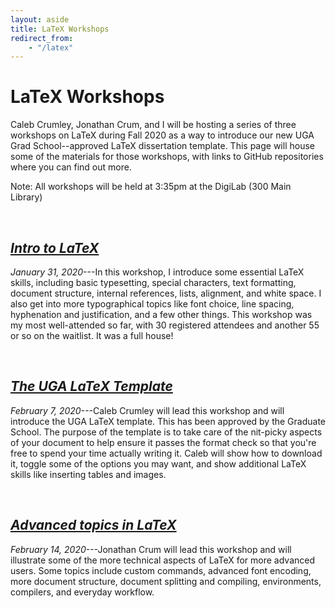 ```yaml
---
layout: aside
title: LaTeX Workshops
redirect_from: 
    - "/latex"
---
```


# LaTeX Workshops

Caleb Crumley, Jonathan Crum, and I will be hosting a series of three workshops on LaTeX during Fall 2020 as a way to introduce our new UGA Grad School--approved LaTeX dissertation template. This page will house some of the materials for those workshops, with links to GitHub repositories where you can find out more.

Note: All workshops will be held at 3:35pm at the DigiLab (300 Main Library) 

<br/>

## [*Intro to LaTeX*](https://github.com/JoeyStanley/LaTeX_workshops)

*January 31, 2020*---In this workshop, I introduce some essential LaTeX skills, including basic typesetting, special characters, text formatting, document structure, internal references, lists, alignment, and white space. I also get into more typographical topics like font choice, line spacing, hyphenation and justification, and a few other things. This workshop was my most well-attended so far, with 30 registered attendees and another 55 or so on the waitlist. It was a full house!

<br/>

## [*The UGA LaTeX Template*](https://github.com/DigiUGA/UGA-Dissertation-LaTeX-Template)

*February 7, 2020*---Caleb Crumley will lead this workshop and will introduce the UGA LaTeX template. This has been approved by the Graduate School. The purpose of the template is to take care of the nit-picky aspects of your document to help ensure it passes the format check so that you're free to spend your time actually writing it. Caleb will show how to download it, toggle some of the options you may want, and show additional LaTeX skills like inserting tables and images. 

<br/>

## [*Advanced topics in LaTeX*](https://github.com/krummja/2020_LaTeX_Workshops)

*February 14, 2020*---Jonathan Crum will lead this workshop and will illustrate some of the more technical aspects of LaTeX for more advanced users. Some topics include custom commands, advanced font encoding, more document structure, document splitting and compiling, environments, compilers, and everyday workflow. 

<br/>